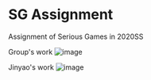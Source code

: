 # SG Assignment
Assignment of Serious Games in 2020SS

Group's work
![image](https://user-images.githubusercontent.com/38099452/160285928-cd729499-a9d0-4c44-beed-f2a26ac36dca.png)

Jinyao's work
![image](https://user-images.githubusercontent.com/38099452/160286894-13ea9838-3d93-4112-8ee9-7bb38058d16e.png)
